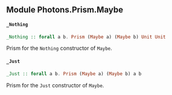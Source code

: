 ## Module Photons.Prism.Maybe

#### `_Nothing`

``` purescript
_Nothing :: forall a b. Prism (Maybe a) (Maybe b) Unit Unit
```

Prism for the `Nothing` constructor of `Maybe`.

#### `_Just`

``` purescript
_Just :: forall a b. Prism (Maybe a) (Maybe b) a b
```

Prism for the `Just` constructor of `Maybe`.


